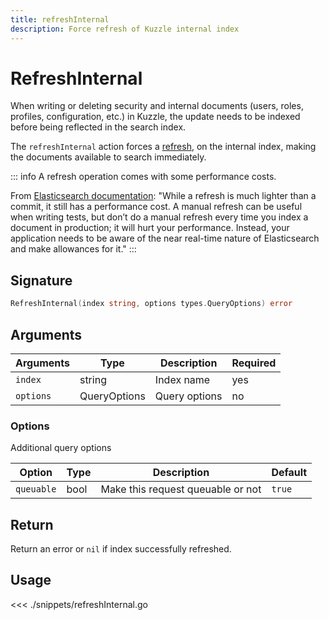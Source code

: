 ```yaml
---
title: refreshInternal
description: Force refresh of Kuzzle internal index
---
```


# RefreshInternal

When writing or deleting security and internal documents (users, roles, profiles, configuration, etc.) in Kuzzle, the update needs to be indexed before being reflected in the search index.

The `refreshInternal` action forces a [refresh](/sdk/go/1/controllers/index/refresh/), on the internal index, making the documents available to search immediately.

::: info
A refresh operation comes with some performance costs.

From [Elasticsearch documentation](https://www.elastic.co/guide/en/elasticsearch/reference/current/docs-refresh.html):
"While a refresh is much lighter than a commit, it still has a performance cost. A manual refresh can be useful when writing tests, but don’t do a manual refresh every time you index a document in production; it will hurt your performance. Instead, your application needs to be aware of the near real-time nature of Elasticsearch and make allowances for it."
:::

## Signature

```go
RefreshInternal(index string, options types.QueryOptions) error
```

## Arguments

| Arguments | Type         | Description   | Required |
| --------- | ------------ | ------------- | -------- |
| `index`   | string       | Index name    | yes      |
| `options` | QueryOptions | Query options | no       |

### **Options**

Additional query options

| Option     | Type | Description                       | Default |
| ---------- | ---- | --------------------------------- | ------- |
| `queuable` | bool | Make this request queuable or not | `true`  |

## Return

Return an error or `nil` if index successfully refreshed.

## Usage

<<< ./snippets/refreshInternal.go

